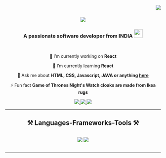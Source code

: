 <img align="right" src="https://visitor-badge.laobi.icu/badge?page_id=abhishekmn99.abhishekmn99" />

<h1 align="center">
    <img src="https://readme-typing-svg.herokuapp.com/?font=Righteous&size=35&center=true&vCenter=true&width=500&height=70&duration=4000&lines=Hi+There!+👋;+I'm+Abhishek+Nandeppagol!;" />
</h1>

<h3 align="center">A passionate software developer from INDIA <img src="https://cdn.pixabay.com/animation/2022/08/21/20/03/20-03-41-348_512.gif" width="28px" height="28px"/></h3>

<br/>

<div align="center">
 
 🔭 I’m currently working on **React**
 
 🌱 I’m currently learning **React**

💬 Ask me about **HTML, CSS, Javascript, JAVA or anything [here](https://github.com/abhishekmn99/abhishekmn99/issues)**

⚡ Fun fact **Game of Thrones Night's Watch cloaks are made from Ikea rugs**

 </div>
 
<div align="center"> 
  <a href="mailto:mnabhishek99@gmail.com">
    <img src="https://img.shields.io/badge/Gmail-333333?style=for-the-badge&logo=gmail&logoColor=red" />
  </a>
  <a href="https://www.linkedin.com/in/abhishekmn99/" target="_blank">
    <img src="https://img.shields.io/badge/LinkedIn-0077B5?style=for-the-badge&logo=linkedin&logoColor=white" target="_blank" />
  </a>
  <a href="https://github.com/Abhishekmn1999" target="_blank">
     <img src="https://img.shields.io/badge/Portfolio-FF5722?style=for-the-badge&logo=todoist&logoColor=white" target="_blank" /> <!-- sqlite, safari, google-chrome are other good icon options -->
  </a>
</div>

 <hr/>
 
<h2 align="center">⚒️ Languages-Frameworks-Tools ⚒️</h2>
<br/>
<div align="center">
    <img src="https://skillicons.dev/icons?i=react,bootstrap,html,css,vscode,github,figma,tailwind,git" />
    <img src="https://skillicons.dev/icons?i=nodejs,javascript,mongodb,c,java,mysql" /><br>
</div>

<br/>
<hr/>
